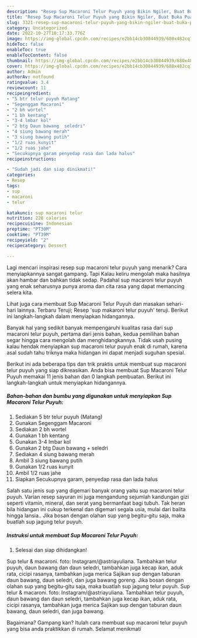 ```yaml
---
description: "Resep Sup Macaroni Telur Puyuh yang Bikin Ngiler, Buat Buka Puasa Lezat"
title: "Resep Sup Macaroni Telur Puyuh yang Bikin Ngiler, Buat Buka Puasa Lezat"
slug: 3321-resep-sup-macaroni-telur-puyuh-yang-bikin-ngiler-buat-buka-puasa-lezat
category: Uncategorized
date: 2022-10-27T10:17:33.776Z
image: https://img-global.cpcdn.com/recipes/e2bb14cb30844939/680x482cq70/sup-macaroni-telur-puyuh-foto-resep-utama.jpg
hideToc: false
enableToc: true
enableTocContent: false
thumbnail: https://img-global.cpcdn.com/recipes/e2bb14cb30844939/680x482cq70/sup-macaroni-telur-puyuh-foto-resep-utama.jpg
cover: https://img-global.cpcdn.com/recipes/e2bb14cb30844939/680x482cq70/sup-macaroni-telur-puyuh-foto-resep-utama.jpg
author: Admin
authorAv: notfound
ratingvalue: 3.4
reviewcount: 11
recipeingredient:
- "5 btr telur puyuh Matang"
- "Segenggam Macaroni"
- "2 bh wortel"
- "1 bh kentang"
- "3-4 lmbar kol"
- "2 btg Daun bawang  seledri"
- "4 siung bawang merah"
- "3 siung bawang putih"
- "1/2 ruas kunyit"
- "1/2 ruas jahe"
- "Secukupnya garam penyedap rasa dan lada halus"
recipeinstructions:

- "Sudah jadi dan siap dinikmati!"
categories:
- Resep
tags:
- sup
- macaroni
- telur

katakunci: sup macaroni telur 
nutrition: 228 calories
recipecuisine: Indonesian
preptime: "PT30M"
cooktime: "PT39M"
recipeyield: "2"
recipecategory: Dessert

---
```



Lagi mencari inspirasi resep sup macaroni telur puyuh yang menarik? Cara menyiapkannya sangat gampang. Tapi Kalau keliru mengolah maka hasilnya akan hambar dan bahkan tidak sedap. Padahal sup macaroni telur puyuh yang enak seharusnya punya aroma dan cita rasa yang dapat memancing selera kita.


Lihat juga cara membuat Sup Macaroni Telur Puyuh dan masakan sehari-hari lainnya. Terbaru Teruji; Resep &#39;sup makaroni telur puyuh&#39; teruji. Berikut ini langkah-langkah dalam menyiapkan hidangannya.

Banyak hal yang sedikit banyak mempengaruhi kualitas rasa dari sup macaroni telur puyuh, pertama dari jenis bahan, kedua pemilihan bahan segar hingga cara mengolah dan menghidangkannya. Tidak usah pusing kalau hendak menyiapkan sup macaroni telur puyuh enak di rumah, karena asal sudah tahu triknya maka hidangan ini dapat menjadi suguhan spesial.


Berikut ini ada beberapa tips dan trik praktis untuk membuat sup macaroni telur puyuh yang siap dikreasikan. Anda bisa membuat Sup Macaroni Telur Puyuh memakai 11 jenis bahan dan 0 langkah pembuatan. Berikut ini langkah-langkah untuk menyiapkan hidangannya.

<!--inarticleads1-->

##### Bahan-bahan dan bumbu yang digunakan untuk menyiapkan Sup Macaroni Telur Puyuh:

1. Sediakan 5 btr telur puyuh (Matang)
1. Gunakan Segenggam Macaroni
1. Sediakan 2 bh wortel
1. Gunakan 1 bh kentang
1. Gunakan 3-4 lmbar kol
1. Gunakan 2 btg Daun bawang + seledri
1. Sediakan 4 siung bawang merah
1. Ambil 3 siung bawang putih
1. Gunakan 1/2 ruas kunyit
1. Ambil 1/2 ruas jahe
1. Siapkan Secukupnya garam, penyedap rasa dan lada halus


Salah satu jenis sup yang digemari banyak orang yaitu sup macaroni telur puyuh. Varian resep sayuran ini juga mengandung sejumlah kandungan gizi seperti vitamin, mineral, dan serat yang bermanfaat bagi tubuh. Tak heran bila hidangan ini cukup terkenal dan digemari segala usia, mulai dari balita hingga lansia.. Jika bosan dengan olahan sup yang begitu-gitu saja, maka buatlah sup jagung telur puyuh. 

<!--inarticleads2-->

##### Instruksi untuk membuat Sup Macaroni Telur Puyuh:


1. Selesai dan siap dihidangkan!

Sup telur &amp; macaroni. foto: Instagram/@astriayuliana. Tambahkan telur puyuh, daun bawang dan daun seledri, tambahkan juga kecap ikan, aduk rata, cicipi rasanya, tambahkan juga merica Sajikan sup dengan taburan daun bawang, daun seledri, dan juga bawang goreng. Jika bosan dengan olahan sup yang begitu-gitu saja, maka buatlah sup jagung telur puyuh. Sup telur &amp; macaroni. foto: Instagram/@astriayuliana. Tambahkan telur puyuh, daun bawang dan daun seledri, tambahkan juga kecap ikan, aduk rata, cicipi rasanya, tambahkan juga merica Sajikan sup dengan taburan daun bawang, daun seledri, dan juga bawang. 

Bagaimana? Gampang kan? Itulah cara membuat sup macaroni telur puyuh yang bisa anda praktikkan di rumah. Selamat menikmati
